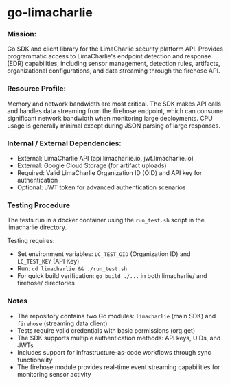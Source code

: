 # go-limacharlie
### Mission:
Go SDK and client library for the LimaCharlie security platform API. Provides programmatic access to LimaCharlie's endpoint detection and response (EDR) capabilities, including sensor management, detection rules, artifacts, organizational configurations, and data streaming through the firehose API.

### Resource Profile:
Memory and network bandwidth are most critical. The SDK makes API calls and handles data streaming from the firehose endpoint, which can consume significant network bandwidth when monitoring large deployments. CPU usage is generally minimal except during JSON parsing of large responses.

### Internal / External Dependencies: 
- External: LimaCharlie API (api.limacharlie.io, jwt.limacharlie.io)
- External: Google Cloud Storage (for artifact uploads)
- Required: Valid LimaCharlie Organization ID (OID) and API key for authentication
- Optional: JWT token for advanced authentication scenarios

### Testing Procedure
The tests run in a docker container using the `run_test.sh` script in the limacharlie directory.

Testing requires:
- Set environment variables: `LC_TEST_OID` (Organization ID) and `LC_TEST_KEY` (API Key)
- Run: `cd limacharlie && ./run_test.sh`
- For quick build verification: `go build ./...` in both limacharlie/ and firehose/ directories

### Notes
- The repository contains two Go modules: `limacharlie` (main SDK) and `firehose` (streaming data client)
- Tests require valid credentials with basic permissions (org.get)
- The SDK supports multiple authentication methods: API keys, UIDs, and JWTs
- Includes support for infrastructure-as-code workflows through sync functionality
- The firehose module provides real-time event streaming capabilities for monitoring sensor activity